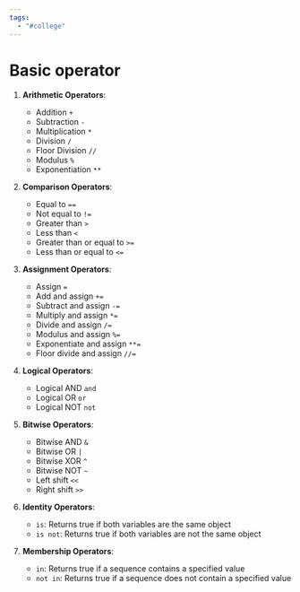 ```yaml
---
tags:
  - "#college"
---
```

# Basic operator
1. **Arithmetic Operators**:
   - Addition `+`
   - Subtraction `-`
   - Multiplication `*`
   - Division `/`
   - Floor Division `//`
   - Modulus `%`
   - Exponentiation `**`

2. **Comparison Operators**:
   - Equal to `==`
   - Not equal to `!=`
   - Greater than `>`
   - Less than `<`
   - Greater than or equal to `>=`
   - Less than or equal to `<=`

3. **Assignment Operators**:
   - Assign `=`
   - Add and assign `+=`
   - Subtract and assign `-=`
   - Multiply and assign `*=`
   - Divide and assign `/=`
   - Modulus and assign `%=`
   - Exponentiate and assign `**=`
   - Floor divide and assign `//=`

4. **Logical Operators**:
   - Logical AND `and`
   - Logical OR `or`
   - Logical NOT `not`

5. **Bitwise Operators**:
   - Bitwise AND `&`
   - Bitwise OR `|`
   - Bitwise XOR `^`
   - Bitwise NOT `~`
   - Left shift `<<`
   - Right shift `>>`

6. **Identity Operators**:
   - `is`: Returns true if both variables are the same object
   - `is not`: Returns true if both variables are not the same object

7. **Membership Operators**:
   - `in`: Returns true if a sequence contains a specified value
   - `not in`: Returns true if a sequence does not contain a specified value
